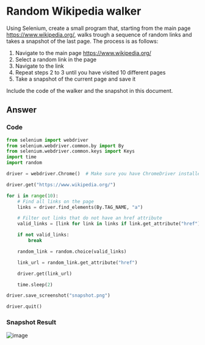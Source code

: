 # Random Wikipedia walker

Using Selenium, create a small program that, starting from the main page https://www.wikipedia.org/, walks trough a sequence of random links and takes a snapshot of the last page.
The process is as follows:

 1. Navigate to the main page https://www.wikipedia.org/
 2. Select a random link in the page
 3. Navigate to the link
 4. Repeat steps 2 to 3 until you have visited 10 different pages
 5. Take a snapshot of the current page and save it

Include the code of the walker and the snapshot in this document.

## Answer

### Code 
```python
from selenium import webdriver
from selenium.webdriver.common.by import By
from selenium.webdriver.common.keys import Keys
import time
import random

driver = webdriver.Chrome()  # Make sure you have ChromeDriver installed and in your PATH

driver.get("https://www.wikipedia.org/")

for i in range(10):
    # Find all links on the page
    links = driver.find_elements(By.TAG_NAME, "a")

    # Filter out links that do not have an href attribute
    valid_links = [link for link in links if link.get_attribute("href")]

    if not valid_links:
        break

    random_link = random.choice(valid_links)

    link_url = random_link.get_attribute("href")

    driver.get(link_url)

    time.sleep(2)

driver.save_screenshot("snapshot.png")

driver.quit()
```

### Snapshot Result

![image](https://github.com/Gham0n/VV-ISTIC-TP5/assets/124994183/394c7031-57da-44e1-b86d-79e4756e749e)
